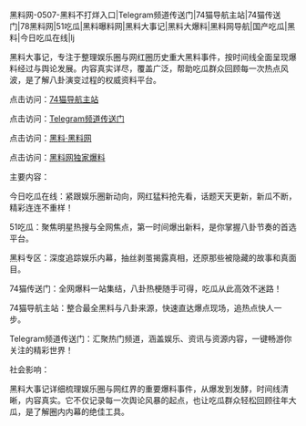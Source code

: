 #
黑料网-0507-黑料不打烊入口|Telegram频道传送门|74猫导航主站|74猫传送门|78黑料网|51吃瓜|黑料曝料网|黑料大事记|黑料大爆料|黑料网导航|国产吃瓜|黑料|今日吃瓜在线|lj

黑料大事记，专注于整理娱乐圈与网红圈历史重大黑料事件，按时间线全面呈现爆料经过与舆论发展。内容真实详尽，覆盖广泛，帮助吃瓜群众回顾每一次热点风波，是了解八卦演变过程的权威资料平台。


点击访问：<a href="https://74mao.com/">74猫导航主站</a>

点击访问：<a href="https://74mao.com/">Telegram频道传送门</a>

点击访问：<a href="https://haef.pages.dev/">黑料·黑料网</a>

点击访问：<a href="https://jha.pages.dev/">黑料网独家爆料</a>


主要内容：

今日吃瓜在线：紧跟娱乐圈新动向，网红猛料抢先看，话题天天更新，新瓜不断，精彩连连不重样！

51吃瓜：聚焦明星热搜与全网焦点，第一时间爆出新料，是你掌握八卦节奏的首选平台。

黑料专区：深度追踪娱乐内幕，抽丝剥茧揭露真相，还原那些被隐藏的故事和真面目。

74猫传送门：全网爆料一站集结，八卦热梗随手可得，吃瓜从此高效不迷路！

74猫导航主站：整合最全黑料与八卦来源，快速直达爆点现场，追热点快人一步。

Telegram频道传送门：汇聚热门频道，涵盖娱乐、资讯与资源内容，一键畅游你关注的精彩世界！


社会影响：

黑料大事记详细梳理娱乐圈与网红界的重要爆料事件，从爆发到发酵，时间线清晰，内容真实。它不仅记录每一次舆论风暴的起点，也让吃瓜群众轻松回顾往年大瓜，是了解圈内内幕的绝佳工具。

<span style="display:none;">[Canonical link](）</span>
